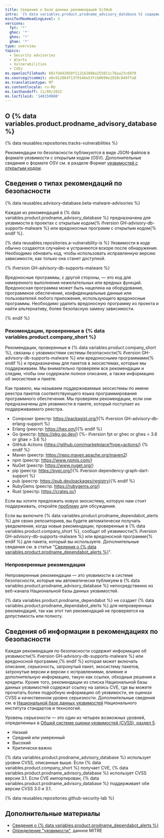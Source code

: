 ```yaml
---
title: Сведения о базе данных рекомендаций GitHub
intro: '{% data variables.product.prodname_advisory_database %} содержит список известных уязвимостей системы безопасности {% ifversion GH-advisory-db-supports-malware %}и вредоносных программ{% endif %}, разделенный на две категории: проверенные в {% data variables.product.company_short %} и непроверенные рекомендации.'
miniTocMaxHeadingLevel: 3
versions:
  fpt: '*'
  ghec: '*'
  ghes: '*'
  ghae: '*'
type: overview
topics:
  - Security advisories
  - Alerts
  - Vulnerabilities
  - CVEs
ms.openlocfilehash: 601fdd42050f112162898a255811c76aa23c6970
ms.sourcegitcommit: e8c012864f13f9146e53fcb0699e2928c949ffa8
ms.translationtype: MT
ms.contentlocale: ru-RU
ms.lasthandoff: 11/09/2022
ms.locfileid: '148159080'
---
```

## О {% data variables.product.prodname_advisory_database %}

{% data reusables.repositories.tracks-vulnerabilities %}

Рекомендации по безопасности публикуются в виде JSON-файлов в формате уязвимости с открытым кодом (OSV). Дополнительные сведения о формате OSV см. в разделе Формат [уязвимостей с открытым кодом](https://ossf.github.io/osv-schema/).

## Сведения о типах рекомендаций по безопасности

{% data reusables.advisory-database.beta-malware-advisories %}

Каждая из рекомендаций в {% data variables.product.prodname_advisory_database %} предназначена для уязвимости в проектах с открытым кодом{% ifversion GH-advisory-db-supports-malware %} или вредоносных программ с открытым кодом{% endif %}. 

{% data reusables.repositories.a-vulnerability-is %} Уязвимости в коде обычно создаются случайно и устраняются вскоре после обнаружения. Необходимо обновить код, чтобы использовать исправленную версию зависимости, как только она станет доступной.

{% ifversion GH-advisory-db-supports-malware %}

Вредоносные программы, с другой стороны, — это код для намеренного выполнения нежелательных или вредных функций. Вредоносная программа может быть нацелена на оборудование, программное обеспечение, конфиденциальные данные или пользователей любого приложения, использующего вредоносные программы. Необходимо удалить вредоносную программу из проекта и найти альтернативу, более безопасную замену зависимости.

{% endif %}

### Рекомендации, проверенные в {% data variables.product.company_short %}

Рекомендации, проверенные в {% data variables.product.company_short %}, связаны с уязвимостями системы безопасности{% ifversion GH-advisory-db-supports-malware %} или вредоносными программами{% endif %} и предназначены для пакетов в экосистемах, которые мы поддерживаем. Мы внимательно проверяем все рекомендации и следим, чтобы они содержали полное описание, а также информацию об экосистеме и пакете.

Как правило, мы называем поддерживаемые экосистемы по имени реестра пакетов соответствующего языка программирования программного обеспечения. Мы проверяем рекомендации, если они предназначены для уязвимости в пакете, который поступает из поддерживаемого реестра.

- Composer (реестр: https://packagist.org/){% ifversion GH-advisory-db-erlang-support %}
- Erlang (реестр: https://hex.pm/){% endif %}
- Go (реестр: https://pkg.go.dev/) {%- ifversion fpt or ghec or ghes > 3.6 or ghae > 3.6 %}
- GitHub Actions (https://github.com/marketplace?type=actions/) {% endif %}
- Maven (реестр: https://repo.maven.apache.org/maven2)
- npm (реестр: https://www.npmjs.com/)
- NuGet (реестр: https://www.nuget.org/)
- pip (реестр: https://pypi.org/){% ifversion dependency-graph-dart-support %}
- pub (реестр: https://pub.dev/packages/registry){% endif %}
- RubyGems (реестр: https://rubygems.org/)
- Rust (реестр: https://crates.io/)

Если вы хотите предложить новую экосистему, которую нам стоит поддерживать, откройте [проблему](https://github.com/github/advisory-database/issues) для обсуждения.

Если вы включите {% data variables.product.prodname_dependabot_alerts %} для своих репозиториев, вы будете автоматически получать уведомления, когда новые рекомендации, проверенные в {% data variables.product.company_short %}, сообщат об уязвимости{% ifversion GH-advisory-db-supports-malware %} или вредоносной программе{% endif %} для пакета, который вы используете. Дополнительные сведения см. в статье "[Сведения о {% data variables.product.prodname_dependabot_alerts %}](/code-security/supply-chain-security/about-alerts-for-vulnerable-dependencies)".

### Непроверенные рекомендации

Непроверенные рекомендации — это уязвимости в системе безопасности, которые мы автоматически публикуем в {% data variables.product.prodname_advisory_database %} непосредственно из веб-канала Национальной базы данных уязвимостей. 

{% data variables.product.prodname_dependabot %} не создает {% data variables.product.prodname_dependabot_alerts %} для непроверенных рекомендаций, так как этот тип рекомендаций не проверяется на допустимость или полноту.

## Сведения об информации в рекомендациях по безопасности

Каждая рекомендация по безопасности содержит информацию об уязвимости{% ifversion GH-advisory-db-supports-malware %} или вредоносной программе,{% endif %} которая может включать описание, серьезность, затронутый пакет, экосистему пакетов, затронутые версии и версии с исправлениями, влияние и дополнительную информацию, такую ​​как ссылки, обходные решения и кредиты. Кроме того, рекомендации из списка Национальной базы данных уязвимостей содержат ссылку на запись CVE, где вы можете прочитать более подробную информацию об уязвимости, ее оценках CVSS и качественном уровне серьезности. Дополнительные сведения см. в [Национальной базе данных уязвимостей](https://nvd.nist.gov/) Национального института стандартов и технологий.

Уровень серьезности — это один из четырех возможных уровней, определенных в [Общей системе оценки уязвимостей (CVSS), раздел 5](https://www.first.org/cvss/specification-document).
- Низкий
- Средний или умеренный
- Высокий
- Критически важно

{% data variables.product.prodname_advisory_database %} использует уровни CVSS, описанные выше. Если {% data variables.product.company_short %} получает CVE, {% data variables.product.prodname_advisory_database %} использует CVSS версии 3.1. Если CVE импортирован, {% data variables.product.prodname_advisory_database %} поддерживает обе версии CVSS 3.0 и 3.1.

{% data reusables.repositories.github-security-lab %}

## Дополнительные материалы

- [Сведения о {% data variables.product.prodname_dependabot_alerts %}](/code-security/dependabot/dependabot-alerts/about-dependabot-alerts)
- [Определение "уязвимости"](https://www.cve.org/ResourcesSupport/Glossary#vulnerability), данное MITRE
